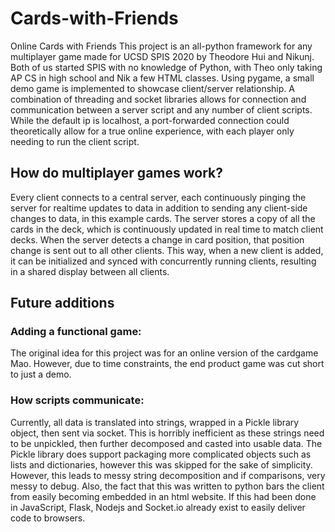 # Cards-with-Friends
Online Cards with Friends
This project is an all-python framework for any multiplayer game made for UCSD SPIS 2020 by Theodore Hui and Nikunj. Both of us started SPIS with no knowledge of Python, with Theo only taking AP CS in high school and Nik a few HTML classes. Using pygame, a small demo game is implemented to showcase client/server relationship. A combination of threading and socket libraries allows for connection and communication between a server script and any number of client scripts. While the default ip is localhost, a port-forwarded connection could theoretically allow for a true online experience, with each player only needing to run the client script. 
## How do multiplayer games work?
Every client connects to a central server, each continuously pinging the server for realtime updates to data in addition to sending any client-side changes to data, in this example cards. The server stores a copy of all the cards in the deck, which is continuously updated in real time to match client decks. When the server detects a change in card position, that position change is sent out to all other clients. This way, when a new client is added, it can be initialized and synced with concurrently running clients, resulting in a shared display between all clients.
## Future additions
### Adding a functional game:
The original idea for this project was for an online version of the cardgame Mao. However, due to time constraints, the end product game was cut short to just a demo.
### How scripts communicate:
 Currently, all data is translated into strings, wrapped in a Pickle library object, then sent via socket. This is horribly inefficient as these strings need to be unpickled, then further decomposed and casted into usable data. The Pickle library does support packaging more complicated objects such as lists and dictionaries, however this was skipped for the sake of simplicity. However, this leads to messy string decomposition and if comparisons, very messy to debug. Also, the fact that this was written to python bars the client from easily becoming embedded in an html website. If this had been done in JavaScript, Flask, Nodejs and Socket.io already exist to easily deliver code to browsers. 
